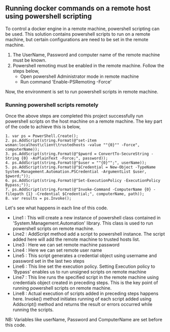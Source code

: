 ﻿## Running docker commands on a remote host using powershell scripting
To control a docker engine in a remote machine, powershell scripting can be used. This solution contains powershell scripts to run on a remote machine, but certain configurations are need to be set in the remote machine.
1. The UserName, Password and computer name of the remote machine must be known.
2. Powershell remoting must be enabled in the remote machine. Follow the steps below,
	- Open powershell Administrator mode in remote machine
	- Run command 'Enable-PSRemoting -Force'

Now, the environment is set to run powershell scripts in remote machine.

### Running powershell scripts remotely
Once the above steps are completed this project successfully run powershell scripts on the host machine on a remote machine. The key part of the code to achieve this is below, 

    1. var ps = PowerShell.Create();
    2. ps.AddScript(string.Format(@"set-item wsman:localhost\client\trustedhosts -value ""{0}"" -Force", computerName));
    3. ps.AddScript(string.Format(@"$pword = ConvertTo-SecureString -String {0} -AsPlainText -Force;", password));
    4. ps.AddScript(string.Format(@"$user = ""{0}"";", userName));
    5. ps.AddScript(string.Format(@"$Credential = New-Object -TypeName System.Management.Automation.PSCredential -ArgumentList $user, $pword;"));
    6. ps.AddScript(string.Format(@"Set-ExecutionPolicy -ExecutionPolicy Bypass;"));
    7. ps.AddScript(string.Format(@"Invoke-Command -ComputerName {0} -filepath {1} -Credential $Credential;", computerName, path));
    8. var results = ps.Invoke();
Let's see what happens in each line of this code.
-	Line1 : This will create a new instance of powershell class contained in 'System.Management.Automation' library. This class is used to run powershell scripts on remote machine.
-	Line2 : AddScript method add a script to powershell instance. The script added here will add the remote machine to trusted hosts list.  
-	Line3 : Here we can set remote machine password
-	Line4 : Here we can set remote user name
-	Line5 : This script generates a credential object using username and password set in the last two steps
-	Line6 : This line set the execution policy. Setting Execution policy to 'Bypass' enables us to run unsigned scripts on remote machine
-	Line7 : This line runs the specified script in the remote machine using credentials object created in preceding steps. This is the key point of running powershell scripts on remote machine.
-	Line8 : Actual execution of scripts added in preceding steps happens here. Invoke() method initiates running of each script added using Addscript() method and returns the result or errors occurred while running the scripts.

NB: Variables like userName, Password and ComputerName are set before this code.
